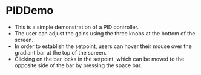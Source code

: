 # PIDDemo

- This is a simple demonstration of a PID controller.
- The user can adjust the gains using the three knobs at the bottom of the screen.
- In order to establish the setpoint, users can hover their mouse over the gradiant bar at the top of the screen.
- Clicking on the bar locks in the setpoint, which can be moved to the opposite side of the bar by pressing the space bar.
